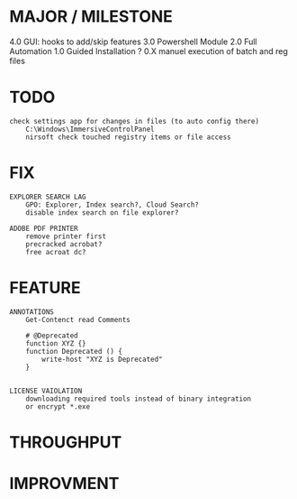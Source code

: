 # MAJOR / MILESTONE
4.0 GUI: hooks to add/skip features
3.0 Powershell Module
2.0 Full Automation
1.0 Guided Installation ?
0.X manuel execution of batch and reg files


# TODO
    check settings app for changes in files (to auto config there)
        C:\Windows\ImmersiveControlPanel
        nirsoft check touched registry items or file access


# FIX
    EXPLORER SEARCH LAG
        GPO: Explorer, Index search?, Cloud Search?
		disable index search on file explorer?
    
    ADOBE PDF PRINTER
        remove printer first
        precracked acrobat?
        free acroat dc?


# FEATURE
	ANNOTATIONS
        Get-Contenct read Comments
		
        # @Deprecated
		function XYZ {}
		function Deprecated () {
			write-host "XYZ is Deprecated"
		}
    
	
    LICENSE VAIOLATION
        downloading required tools instead of binary integration
        or encrypt *.exe
	

# THROUGHPUT
    

# IMPROVMENT